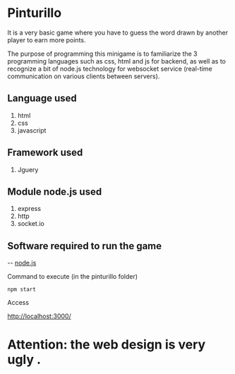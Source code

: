 # Pinturillo
It is a very basic game where you have to guess the word drawn by another player to earn more points.

The purpose of programming this minigame is to familiarize the 3 programming languages such as css, html and js for backend, as well as to recognize a bit of node.js technology for websocket service (real-time communication on various clients between servers).

## Language used
1. html
2. css
3. javascript

## Framework used
1. Jguery

## Module node.js used
1. express
2. http
3. socket.io

## Software required to run the game
-- [node.js](https://nodejs.org/es/)

Command to execute (in the pinturillo folder)
~~~
npm start
~~~

Access

[http://localhost:3000/](http://localhost:3000/)

# Attention: the web design is very ugly .
